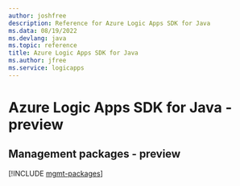 ```yaml
---
author: joshfree
description: Reference for Azure Logic Apps SDK for Java
ms.data: 08/19/2022
ms.devlang: java
ms.topic: reference
title: Azure Logic Apps SDK for Java
ms.author: jfree
ms.service: logicapps
---
```

# Azure Logic Apps SDK for Java - preview

## Management packages - preview
[!INCLUDE [mgmt-packages](logic-apps-mgmt-index.md)]